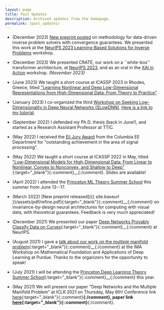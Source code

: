 ```yaml
---
layout: page
title: Past Updates
description: Archived updates from the homepage.
permalink: /past_updates/
---
```



- (December 2023) [New preprint posted](https://arxiv.org/abs/2310.14344) on
  methodology for data-driven inverse problem solvers with convergence
  guarantees. We presented this work at the [NeurIPS 2023 Learning-Based
  Solutions for Inverse Problems](https://neurips.cc/virtual/2023/79286)
  workshop.

- (December 2023) We presented CRATE, our work on a ``white-box'' transformer
  architecture, at [NeurIPS
  2023](https://neurips.cc/virtual/2023/poster/71567), and as an oral in the
  [XAI in Action](https://neurips.cc/virtual/2023/75163) workshop. *(November
  2023)*

- (June 2023) We taught a short course at ICASSP 2023 in Rhodes, Greece, titled
  ["Learning Nonlinear and Deep Low-Dimensional Representations from High-Dimensional Data: From Theory to Practice"](https://highdimdata-lowdimmodels-tutorial.github.io/).


- (January 2023) I co-organized the third [Workshop on Seeking
  Low-Dimensionality in Deep Neural Networks
  (SLowDNN)](https://slowdnn-workshop.github.io/). [Here is a link to my
  tutorial](https://www.youtube.com/watch?v=EO39D_Jfq_E&t=3s&pp=ygUMc2FtIGJ1Y2hhbmFu).

- (September 2022) I defended my Ph.D. thesis (back in June!), and started as a
  Research Assistant Professor at TTIC. 

- (May 2022) I received the [Eli Jury
  Award](https://www.ee.columbia.edu/student-awards-and-fellowships) from the
  Columbia EE Department for "outstanding achievement in the area of signal
  processing". 

- (May 2022) We taught a short course at ICASSP 2022 in May, titled
  ["Low-Dimensional Models for High-Dimensional Data: From Linear to Nonlinear,
  Convex to Nonconvex, and Shallow to
  Deep"](https://highdimdata-lowdimmodels-tutorial.github.io/2022){:target="_blank"}{::comment}__{:/comment}.
  Slides are available!

- (April 2022) I attended the [Princeton ML Theory Summer
  School](https://mlschool.princeton.edu/) this summer from June 13--17. 

- (March 2022) [New preprint released]({{ site.baseurl }}/assets/pdf/refine.pdf){:target="_blank"}{::comment}__{:/comment}
  on invariance-by-design neural architectures for computing with visual data,
  with theoretical guarantees.  Feedback is very much appreciated! 

- (December 2021) We presented our paper [Deep Networks Provably Classify Data
  on
  Curves](https://papers.nips.cc/paper/2021/hash/f26df67e8110ee2b44923db775e3e47f-Abstract.html){:target="_blank"}{::comment}__{:/comment}
  at NeurIPS. 

- (August 2021) I gave a [talk about our work on the multiple manifold
  problem](https://www.youtube.com/watch?v=PEaYY2TLvYY){:target="_blank"}{::comment}__{:/comment}
  at the IMA Workshop on Mathematical Foundation and Applications of Deep
  Learning at Purdue. Thanks to the organizers for the opportunity to speak!

- (July 2021) I will be attending the [Princeton Deep Learning Theory Summer
  School](https://deep-learning-summer-school.princeton.edu){:target="_blank"}{::comment}__{:/comment} this year.

- (May 2021) We will present our paper "Deep Networks and the Multiple Manifold
  Problem" at ICLR 2021 on Thursday, May 6th! Conference link
  [here](https://iclr.cc/virtual/2021/poster/2530){:target="_blank"}{::comment}__{:/comment}, paper
  link [here](https://openreview.net/forum?id=O-6Pm_d_Q-){:target="_blank"}{::comment}__{:/comment}.
